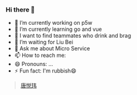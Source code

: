### Hi there 👋

<!--
**tangyuewei/tangyuewei** is a ✨ _special_ ✨ repository because its `README.md` (this file) appears on your GitHub profile.

Here are some ideas to get you started:

- 🔭 I’m currently working on ...
- 🌱 I’m currently learning ...
- 👯 I’m looking to collaborate on ...
- 🤔 I’m looking for help with ...
- 💬 Ask me about ...
- 📫 How to reach me: ...
- 😄 Pronouns: ...
- ⚡ Fun fact: ...
-->

- 🔭 I’m currently working on p5w
- 🌱 I’m currently learning go and vue
- 👯 I want to find teammates who drink and brag
- 🤔 I’m waiting for Liu Bei
- 💬 Ask me about Micro Service
- 📫 How to reach me: 
- 😄 Pronouns: ...
- ⚡ Fun fact: I'm rubbish😄
>[唐悦玮](tangyuewei.com)
